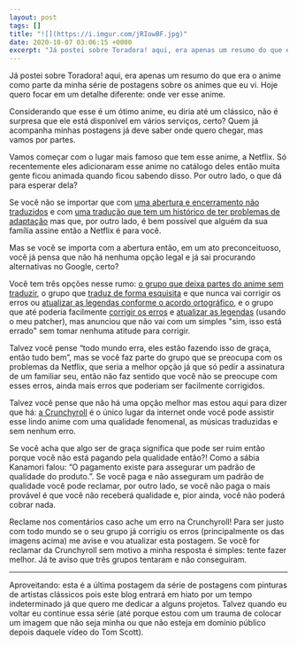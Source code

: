 ```yaml
---
layout: post
tags: []
title: "![](https://i.imgur.com/jRIowBF.jpg)"
date: 2020-10-07 03:06:15 +0000
excerpt: "Já postei sobre Toradora! aqui, era apenas um resumo do que era o anime como parte da minha série de postagens sobre os animes que eu vi...."
---
```


Já postei sobre Toradora! aqui, era apenas um resumo do que era o anime como parte da minha série de postagens sobre os animes que eu vi. Hoje quero focar em um detalhe diferente: onde ver esse anime.

Considerando que esse é um ótimo anime, eu diria até um clássico, não é surpresa que ele está disponível em vários serviços, certo? Quem já acompanha minhas postagens já deve saber onde quero chegar, mas vamos por partes.

Vamos começar com o lugar mais famoso que tem esse anime, a Netflix. Só recentemente eles adicionaram esse anime no catálogo deles então muita gente ficou animada quando ficou sabendo disso. Por outro lado, o que dá para esperar dela?

Se você não se importar que com [uma abertura e encerramento não traduzidos](https://i.imgur.com/VBXO1ll.png) e com [uma tradução que tem um histórico de ter problemas de adaptação](https://www.youtube.com/watch?v=5rOHpkpYMIM) mas que, por outro lado, é bem possível que alguém da sua família assine então a Netflix é para você.

Mas se você se importa com a abertura então, em um ato preconceituoso, você já pensa que não há nenhuma opção legal e já sai procurando alternativas no Google, certo?

Você tem três opções nesse rumo: [o grupo que deixa partes do anime sem traduzir](https://i.imgur.com/ctcNa1H.png), o grupo que [traduz de forma esquisita](https://i.imgur.com/YBOAdL5.png) e que nunca vai corrigir os erros ou [atualizar as legendas conforme o acordo ortográfico](https://i.imgur.com/q4bNBgt.png), e o grupo que até poderia facilmente [corrigir os erros](https://i.imgur.com/HwAIKe4.png) e [atualizar as legendas](https://i.imgur.com/K3PPcHR.png) (usando o meu patcher), mas anunciou que não vai com um simples "sim, isso está errado" sem tomar nenhuma atitude para corrigir.

Talvez você pense “todo mundo erra, eles estão fazendo isso de graça, então tudo bem”, mas se você faz parte do grupo que se preocupa com os problemas da Netflix, que seria a melhor opção já que só pedir a assinatura de um familiar seu, então não faz sentido que você não se preocupe com esses erros, ainda mais erros que poderiam ser facilmente corrigidos.

Talvez você pense que não há uma opção melhor mas estou aqui para dizer que há: [a Crunchyroll](https://www.crunchyroll.com/pt-br/toradora) é o único lugar da internet onde você pode assistir esse lindo anime com uma qualidade fenomenal, as músicas traduzidas e sem nenhum erro.

Se você acha que algo ser de graça significa que pode ser ruim então porque você não está pagando pela qualidade então?! Como a sábia Kanamori falou: “O pagamento existe para assegurar um padrão de qualidade do produto.”. Se você paga e não asseguram um padrão de qualidade você pode reclamar, por outro lado, se você não paga o mais provável é que você não receberá qualidade e, pior ainda, você não poderá cobrar nada.

Reclame nos comentários caso ache um erro na Crunchyroll! Para ser justo com todo mundo se o seu grupo já corrigiu os erros (principalmente os das imagens acima) me avise e vou atualizar esta postagem. Se você for reclamar da Crunchyroll sem motivo a minha resposta é simples: tente fazer melhor. Já te aviso que três grupos tentaram e não conseguiram.

---


Aproveitando: esta é a última postagem da série de postagens com pinturas de artistas clássicos pois este blog entrará em hiato por um tempo indeterminado já que quero me dedicar a alguns projetos. Talvez quando eu voltar eu continue essa série (até porque estou com um trauma de colocar um imagem que não seja minha ou que não esteja em domínio público depois daquele vídeo do Tom Scott).